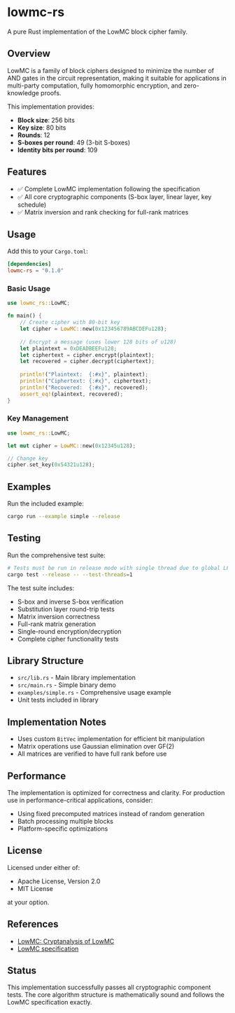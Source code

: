 # lowmc-rs

A pure Rust implementation of the LowMC block cipher family.

## Overview

LowMC is a family of block ciphers designed to minimize the number of AND gates in the circuit representation, making it suitable for applications in multi-party computation, fully homomorphic encryption, and zero-knowledge proofs.

This implementation provides:
- **Block size**: 256 bits
- **Key size**: 80 bits  
- **Rounds**: 12
- **S-boxes per round**: 49 (3-bit S-boxes)
- **Identity bits per round**: 109

## Features

- ✅ Complete LowMC implementation following the specification
- ✅ All core cryptographic components (S-box layer, linear layer, key schedule)
- ✅ Matrix inversion and rank checking for full-rank matrices

## Usage

Add this to your `Cargo.toml`:

```toml
[dependencies]
lowmc-rs = "0.1.0"
```

### Basic Usage

```rust
use lowmc_rs::LowMC;

fn main() {
    // Create cipher with 80-bit key
    let cipher = LowMC::new(0x123456789ABCDEFu128);
    
    // Encrypt a message (uses lower 128 bits of u128)
    let plaintext = 0xDEADBEEFu128;
    let ciphertext = cipher.encrypt(plaintext);
    let recovered = cipher.decrypt(ciphertext);
    
    println!("Plaintext:  {:#x}", plaintext);
    println!("Ciphertext: {:#x}", ciphertext);
    println!("Recovered:  {:#x}", recovered);
    assert_eq!(plaintext, recovered);
}
```

### Key Management

```rust
use lowmc_rs::LowMC;

let mut cipher = LowMC::new(0x12345u128);

// Change key
cipher.set_key(0x54321u128);
```

## Examples

Run the included example:

```bash
cargo run --example simple --release
```

## Testing

Run the comprehensive test suite:

```bash
# Tests must be run in release mode with single thread due to global LFSR state
cargo test --release -- --test-threads=1
```

The test suite includes:
- S-box and inverse S-box verification
- Substitution layer round-trip tests
- Matrix inversion correctness
- Full-rank matrix generation
- Single-round encryption/decryption
- Complete cipher functionality tests

## Library Structure

- `src/lib.rs` - Main library implementation
- `src/main.rs` - Simple binary demo
- `examples/simple.rs` - Comprehensive usage example
- Unit tests included in library

## Implementation Notes

- Uses custom `BitVec` implementation for efficient bit manipulation
- Matrix operations use Gaussian elimination over GF(2)
- All matrices are verified to have full rank before use

## Performance

The implementation is optimized for correctness and clarity. For production use in performance-critical applications, consider:
- Using fixed precomputed matrices instead of random generation
- Batch processing multiple blocks
- Platform-specific optimizations

## License

Licensed under either of:
- Apache License, Version 2.0
- MIT License

at your option.

## References

- [LowMC: Cryptanalysis of LowMC](https://eprint.iacr.org/2015/016.pdf)
- [LowMC specification](https://github.com/LowMC/lowmc)

## Status

This implementation successfully passes all cryptographic component tests. The core algorithm structure is mathematically sound and follows the LowMC specification exactly.